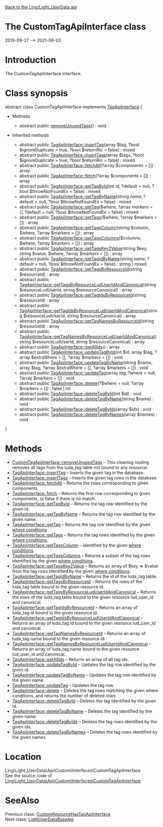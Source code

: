 [Back to the Ling/Light_UserData api](https://github.com/lingtalfi/Light_UserData/blob/master/doc/api/Ling/Light_UserData.md)



The CustomTagApiInterface class
================
2019-09-27 --> 2021-06-03






Introduction
============

The CustomTagApiInterface interface.



Class synopsis
==============


abstract class <span class="pl-k">CustomTagApiInterface</span> implements [TagApiInterface](https://github.com/lingtalfi/Light_UserData/blob/master/doc/api/Ling/Light_UserData/Api/Generated/Interfaces/TagApiInterface.md) {

- Methods
    - abstract public [removeUnusedTags](https://github.com/lingtalfi/Light_UserData/blob/master/doc/api/Ling/Light_UserData/Api/Custom/Interfaces/CustomTagApiInterface/removeUnusedTags.md)() : void

- Inherited methods
    - abstract public [TagApiInterface::insertTag](https://github.com/lingtalfi/Light_UserData/blob/master/doc/api/Ling/Light_UserData/Api/Generated/Interfaces/TagApiInterface/insertTag.md)(array $tag, ?bool $ignoreDuplicate = true, ?bool $returnRic = false) : mixed
    - abstract public [TagApiInterface::insertTags](https://github.com/lingtalfi/Light_UserData/blob/master/doc/api/Ling/Light_UserData/Api/Generated/Interfaces/TagApiInterface/insertTags.md)(array $tags, ?bool $ignoreDuplicate = true, ?bool $returnRic = false) : mixed
    - abstract public [TagApiInterface::fetchAll](https://github.com/lingtalfi/Light_UserData/blob/master/doc/api/Ling/Light_UserData/Api/Generated/Interfaces/TagApiInterface/fetchAll.md)(?array $components = []) : array
    - abstract public [TagApiInterface::fetch](https://github.com/lingtalfi/Light_UserData/blob/master/doc/api/Ling/Light_UserData/Api/Generated/Interfaces/TagApiInterface/fetch.md)(?array $components = []) : array
    - abstract public [TagApiInterface::getTagById](https://github.com/lingtalfi/Light_UserData/blob/master/doc/api/Ling/Light_UserData/Api/Generated/Interfaces/TagApiInterface/getTagById.md)(int $id, ?$default = null, ?bool $throwNotFoundEx = false) : mixed
    - abstract public [TagApiInterface::getTagByName](https://github.com/lingtalfi/Light_UserData/blob/master/doc/api/Ling/Light_UserData/Api/Generated/Interfaces/TagApiInterface/getTagByName.md)(string $name, ?$default = null, ?bool $throwNotFoundEx = false) : mixed
    - abstract public [TagApiInterface::getTag](https://github.com/lingtalfi/Light_UserData/blob/master/doc/api/Ling/Light_UserData/Api/Generated/Interfaces/TagApiInterface/getTag.md)($where, ?array $markers = [], ?$default = null, ?bool $throwNotFoundEx = false) : mixed
    - abstract public [TagApiInterface::getTags](https://github.com/lingtalfi/Light_UserData/blob/master/doc/api/Ling/Light_UserData/Api/Generated/Interfaces/TagApiInterface/getTags.md)($where, ?array $markers = []) : array
    - abstract public [TagApiInterface::getTagsColumn](https://github.com/lingtalfi/Light_UserData/blob/master/doc/api/Ling/Light_UserData/Api/Generated/Interfaces/TagApiInterface/getTagsColumn.md)(string $column, $where, ?array $markers = []) : array
    - abstract public [TagApiInterface::getTagsColumns](https://github.com/lingtalfi/Light_UserData/blob/master/doc/api/Ling/Light_UserData/Api/Generated/Interfaces/TagApiInterface/getTagsColumns.md)($columns, $where, ?array $markers = []) : array
    - abstract public [TagApiInterface::getTagsKey2Value](https://github.com/lingtalfi/Light_UserData/blob/master/doc/api/Ling/Light_UserData/Api/Generated/Interfaces/TagApiInterface/getTagsKey2Value.md)(string $key, string $value, $where, ?array $markers = []) : array
    - abstract public [TagApiInterface::getTagIdByName](https://github.com/lingtalfi/Light_UserData/blob/master/doc/api/Ling/Light_UserData/Api/Generated/Interfaces/TagApiInterface/getTagIdByName.md)(string $name, ?$default = null, ?bool $throwNotFoundEx = false) : string | mixed
    - abstract public [TagApiInterface::getTagsByResourceId](https://github.com/lingtalfi/Light_UserData/blob/master/doc/api/Ling/Light_UserData/Api/Generated/Interfaces/TagApiInterface/getTagsByResourceId.md)(string $resourceId) : array
    - abstract public [TagApiInterface::getTagsByResourceLudUserIdAndCanonical](https://github.com/lingtalfi/Light_UserData/blob/master/doc/api/Ling/Light_UserData/Api/Generated/Interfaces/TagApiInterface/getTagsByResourceLudUserIdAndCanonical.md)(string $resourceLudUserId, string $resourceCanonical) : array
    - abstract public [TagApiInterface::getTagIdsByResourceId](https://github.com/lingtalfi/Light_UserData/blob/master/doc/api/Ling/Light_UserData/Api/Generated/Interfaces/TagApiInterface/getTagIdsByResourceId.md)(string $resourceId) : array
    - abstract public [TagApiInterface::getTagIdsByResourceLudUserIdAndCanonical](https://github.com/lingtalfi/Light_UserData/blob/master/doc/api/Ling/Light_UserData/Api/Generated/Interfaces/TagApiInterface/getTagIdsByResourceLudUserIdAndCanonical.md)(string $resourceLudUserId, string $resourceCanonical) : array
    - abstract public [TagApiInterface::getTagNamesByResourceId](https://github.com/lingtalfi/Light_UserData/blob/master/doc/api/Ling/Light_UserData/Api/Generated/Interfaces/TagApiInterface/getTagNamesByResourceId.md)(string $resourceId) : array
    - abstract public [TagApiInterface::getTagNamesByResourceLudUserIdAndCanonical](https://github.com/lingtalfi/Light_UserData/blob/master/doc/api/Ling/Light_UserData/Api/Generated/Interfaces/TagApiInterface/getTagNamesByResourceLudUserIdAndCanonical.md)(string $resourceLudUserId, string $resourceCanonical) : array
    - abstract public [TagApiInterface::getAllIds](https://github.com/lingtalfi/Light_UserData/blob/master/doc/api/Ling/Light_UserData/Api/Generated/Interfaces/TagApiInterface/getAllIds.md)() : array
    - abstract public [TagApiInterface::updateTagById](https://github.com/lingtalfi/Light_UserData/blob/master/doc/api/Ling/Light_UserData/Api/Generated/Interfaces/TagApiInterface/updateTagById.md)(int $id, array $tag, ?array $extraWhere = [], ?array $markers = []) : void
    - abstract public [TagApiInterface::updateTagByName](https://github.com/lingtalfi/Light_UserData/blob/master/doc/api/Ling/Light_UserData/Api/Generated/Interfaces/TagApiInterface/updateTagByName.md)(string $name, array $tag, ?array $extraWhere = [], ?array $markers = []) : void
    - abstract public [TagApiInterface::updateTag](https://github.com/lingtalfi/Light_UserData/blob/master/doc/api/Ling/Light_UserData/Api/Generated/Interfaces/TagApiInterface/updateTag.md)(array $tag, ?$where = null, ?array $markers = []) : void
    - abstract public [TagApiInterface::delete](https://github.com/lingtalfi/Light_UserData/blob/master/doc/api/Ling/Light_UserData/Api/Generated/Interfaces/TagApiInterface/delete.md)(?$where = null, ?array $markers = []) : false | int
    - abstract public [TagApiInterface::deleteTagById](https://github.com/lingtalfi/Light_UserData/blob/master/doc/api/Ling/Light_UserData/Api/Generated/Interfaces/TagApiInterface/deleteTagById.md)(int $id) : void
    - abstract public [TagApiInterface::deleteTagByName](https://github.com/lingtalfi/Light_UserData/blob/master/doc/api/Ling/Light_UserData/Api/Generated/Interfaces/TagApiInterface/deleteTagByName.md)(string $name) : void
    - abstract public [TagApiInterface::deleteTagByIds](https://github.com/lingtalfi/Light_UserData/blob/master/doc/api/Ling/Light_UserData/Api/Generated/Interfaces/TagApiInterface/deleteTagByIds.md)(array $ids) : void
    - abstract public [TagApiInterface::deleteTagByNames](https://github.com/lingtalfi/Light_UserData/blob/master/doc/api/Ling/Light_UserData/Api/Generated/Interfaces/TagApiInterface/deleteTagByNames.md)(array $names) : void

}






Methods
==============

- [CustomTagApiInterface::removeUnusedTags](https://github.com/lingtalfi/Light_UserData/blob/master/doc/api/Ling/Light_UserData/Api/Custom/Interfaces/CustomTagApiInterface/removeUnusedTags.md) &ndash; This cleaning routing removes all tags from the luda_tag table not bound to any resource.
- [TagApiInterface::insertTag](https://github.com/lingtalfi/Light_UserData/blob/master/doc/api/Ling/Light_UserData/Api/Generated/Interfaces/TagApiInterface/insertTag.md) &ndash; Inserts the given tag in the database.
- [TagApiInterface::insertTags](https://github.com/lingtalfi/Light_UserData/blob/master/doc/api/Ling/Light_UserData/Api/Generated/Interfaces/TagApiInterface/insertTags.md) &ndash; Inserts the given tag rows in the database.
- [TagApiInterface::fetchAll](https://github.com/lingtalfi/Light_UserData/blob/master/doc/api/Ling/Light_UserData/Api/Generated/Interfaces/TagApiInterface/fetchAll.md) &ndash; Returns the rows corresponding to given components.
- [TagApiInterface::fetch](https://github.com/lingtalfi/Light_UserData/blob/master/doc/api/Ling/Light_UserData/Api/Generated/Interfaces/TagApiInterface/fetch.md) &ndash; Returns the first row corresponding to given components, or false if there is no match.
- [TagApiInterface::getTagById](https://github.com/lingtalfi/Light_UserData/blob/master/doc/api/Ling/Light_UserData/Api/Generated/Interfaces/TagApiInterface/getTagById.md) &ndash; Returns the tag row identified by the given id.
- [TagApiInterface::getTagByName](https://github.com/lingtalfi/Light_UserData/blob/master/doc/api/Ling/Light_UserData/Api/Generated/Interfaces/TagApiInterface/getTagByName.md) &ndash; Returns the tag row identified by the given name.
- [TagApiInterface::getTag](https://github.com/lingtalfi/Light_UserData/blob/master/doc/api/Ling/Light_UserData/Api/Generated/Interfaces/TagApiInterface/getTag.md) &ndash; Returns the tag row identified by the given [where conditions](https://github.com/lingtalfi/SimplePdoWrapper#the-where-conditions).
- [TagApiInterface::getTags](https://github.com/lingtalfi/Light_UserData/blob/master/doc/api/Ling/Light_UserData/Api/Generated/Interfaces/TagApiInterface/getTags.md) &ndash; Returns the tag rows identified by the given [where conditions](https://github.com/lingtalfi/SimplePdoWrapper#the-where-conditions).
- [TagApiInterface::getTagsColumn](https://github.com/lingtalfi/Light_UserData/blob/master/doc/api/Ling/Light_UserData/Api/Generated/Interfaces/TagApiInterface/getTagsColumn.md) &ndash; identified by the given [where conditions](https://github.com/lingtalfi/SimplePdoWrapper#the-where-conditions).
- [TagApiInterface::getTagsColumns](https://github.com/lingtalfi/Light_UserData/blob/master/doc/api/Ling/Light_UserData/Api/Generated/Interfaces/TagApiInterface/getTagsColumns.md) &ndash; Returns a subset of the tag rows identified by the given [where conditions](https://github.com/lingtalfi/SimplePdoWrapper#the-where-conditions).
- [TagApiInterface::getTagsKey2Value](https://github.com/lingtalfi/Light_UserData/blob/master/doc/api/Ling/Light_UserData/Api/Generated/Interfaces/TagApiInterface/getTagsKey2Value.md) &ndash; Returns an array of $key => $value from the tag rows identified by the given [where conditions](https://github.com/lingtalfi/SimplePdoWrapper#the-where-conditions).
- [TagApiInterface::getTagIdByName](https://github.com/lingtalfi/Light_UserData/blob/master/doc/api/Ling/Light_UserData/Api/Generated/Interfaces/TagApiInterface/getTagIdByName.md) &ndash; Returns the id of the luda_tag table.
- [TagApiInterface::getTagsByResourceId](https://github.com/lingtalfi/Light_UserData/blob/master/doc/api/Ling/Light_UserData/Api/Generated/Interfaces/TagApiInterface/getTagsByResourceId.md) &ndash; Returns the rows of the luda_tag table bound to the given resource id.
- [TagApiInterface::getTagsByResourceLudUserIdAndCanonical](https://github.com/lingtalfi/Light_UserData/blob/master/doc/api/Ling/Light_UserData/Api/Generated/Interfaces/TagApiInterface/getTagsByResourceLudUserIdAndCanonical.md) &ndash; Returns the rows of the luda_tag table bound to the given resource lud_user_id and canonical.
- [TagApiInterface::getTagIdsByResourceId](https://github.com/lingtalfi/Light_UserData/blob/master/doc/api/Ling/Light_UserData/Api/Generated/Interfaces/TagApiInterface/getTagIdsByResourceId.md) &ndash; Returns an array of luda_tag.id bound to the given resource id.
- [TagApiInterface::getTagIdsByResourceLudUserIdAndCanonical](https://github.com/lingtalfi/Light_UserData/blob/master/doc/api/Ling/Light_UserData/Api/Generated/Interfaces/TagApiInterface/getTagIdsByResourceLudUserIdAndCanonical.md) &ndash; Returns an array of luda_tag.id bound to the given resource lud_user_id and canonical.
- [TagApiInterface::getTagNamesByResourceId](https://github.com/lingtalfi/Light_UserData/blob/master/doc/api/Ling/Light_UserData/Api/Generated/Interfaces/TagApiInterface/getTagNamesByResourceId.md) &ndash; Returns an array of luda_tag.name bound to the given resource id.
- [TagApiInterface::getTagNamesByResourceLudUserIdAndCanonical](https://github.com/lingtalfi/Light_UserData/blob/master/doc/api/Ling/Light_UserData/Api/Generated/Interfaces/TagApiInterface/getTagNamesByResourceLudUserIdAndCanonical.md) &ndash; Returns an array of luda_tag.name bound to the given resource lud_user_id and canonical.
- [TagApiInterface::getAllIds](https://github.com/lingtalfi/Light_UserData/blob/master/doc/api/Ling/Light_UserData/Api/Generated/Interfaces/TagApiInterface/getAllIds.md) &ndash; Returns an array of all tag ids.
- [TagApiInterface::updateTagById](https://github.com/lingtalfi/Light_UserData/blob/master/doc/api/Ling/Light_UserData/Api/Generated/Interfaces/TagApiInterface/updateTagById.md) &ndash; Updates the tag row identified by the given id.
- [TagApiInterface::updateTagByName](https://github.com/lingtalfi/Light_UserData/blob/master/doc/api/Ling/Light_UserData/Api/Generated/Interfaces/TagApiInterface/updateTagByName.md) &ndash; Updates the tag row identified by the given name.
- [TagApiInterface::updateTag](https://github.com/lingtalfi/Light_UserData/blob/master/doc/api/Ling/Light_UserData/Api/Generated/Interfaces/TagApiInterface/updateTag.md) &ndash; Updates the tag row.
- [TagApiInterface::delete](https://github.com/lingtalfi/Light_UserData/blob/master/doc/api/Ling/Light_UserData/Api/Generated/Interfaces/TagApiInterface/delete.md) &ndash; Deletes the tag rows matching the given where conditions, and returns the number of deleted rows.
- [TagApiInterface::deleteTagById](https://github.com/lingtalfi/Light_UserData/blob/master/doc/api/Ling/Light_UserData/Api/Generated/Interfaces/TagApiInterface/deleteTagById.md) &ndash; Deletes the tag identified by the given id.
- [TagApiInterface::deleteTagByName](https://github.com/lingtalfi/Light_UserData/blob/master/doc/api/Ling/Light_UserData/Api/Generated/Interfaces/TagApiInterface/deleteTagByName.md) &ndash; Deletes the tag identified by the given name.
- [TagApiInterface::deleteTagByIds](https://github.com/lingtalfi/Light_UserData/blob/master/doc/api/Ling/Light_UserData/Api/Generated/Interfaces/TagApiInterface/deleteTagByIds.md) &ndash; Deletes the tag rows identified by the given ids.
- [TagApiInterface::deleteTagByNames](https://github.com/lingtalfi/Light_UserData/blob/master/doc/api/Ling/Light_UserData/Api/Generated/Interfaces/TagApiInterface/deleteTagByNames.md) &ndash; Deletes the tag rows identified by the given names.





Location
=============
Ling\Light_UserData\Api\Custom\Interfaces\CustomTagApiInterface<br>
See the source code of [Ling\Light_UserData\Api\Custom\Interfaces\CustomTagApiInterface](https://github.com/lingtalfi/Light_UserData/blob/master/Api/Custom/Interfaces/CustomTagApiInterface.php)



SeeAlso
==============
Previous class: [CustomResourceHasTagApiInterface](https://github.com/lingtalfi/Light_UserData/blob/master/doc/api/Ling/Light_UserData/Api/Custom/Interfaces/CustomResourceHasTagApiInterface.md)<br>Next class: [LightUserDataBaseApi](https://github.com/lingtalfi/Light_UserData/blob/master/doc/api/Ling/Light_UserData/Api/Generated/Classes/LightUserDataBaseApi.md)<br>
